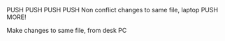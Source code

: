 PUSH PUSH PUSH PUSH 
Non conflict changes to same file, laptop
PUSH MORE!

Make changes to same file, from desk PC
